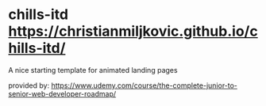 # chills-itd https://christianmiljkovic.github.io/chills-itd/

A nice starting template for animated landing pages

provided by: https://www.udemy.com/course/the-complete-junior-to-senior-web-developer-roadmap/
